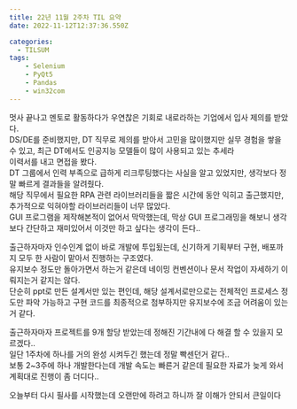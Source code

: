 ```yaml
---
title: 22년 11월 2주차 TIL 요약
date: 2022-11-12T12:37:36.550Z

categories:
  - TILSUM
tags:
    - Selenium
    - PyQt5
    - Pandas
    - win32com
---
```


멋사 끝나고 멘토로 활동하다가 우연찮은 기회로 내로라하는 기업에서 입사 제의를 받았다.  
DS/DE를 준비했지만, DT 직무로 제의를 받아서 고민을 많이했지만 실무 경험을 쌓을 수 있고, 최근 DT에서도 인공지능 모델들이 많이 사용되고 있는 추세라  
이력서를 내고 면접을 봤다.  
DT 그룹에서 인력 부족으로 급하게 리크루팅했다는 사실을 알고 있었지만, 생각보다 정말 빠르게 결과들을 알려줬다.  
해당 직무에서 필요한 RPA 관련 라이브러리들을 짧은 시간에 동안 익히고 출근했지만, 추가적으로 익혀야할 라이브러리들이 너무 많았다.  
GUI 프로그램을 제작해본적이 없어서 막막했는데, 막상  GUI 프로그래밍을 해보니 생각보다 간단하고 재미있어서 이것만 하고 싶다는 생각이 든다..  

출근하자마자 인수인계 없이 바로 개발에 투입됬는데, 신기하게 기획부터 구현, 배포까지 모두 한 사람이 맡아서 진행하는 구조였다.  
유지보수 정도만 돌아가면서 하는거 같은데 네이밍 컨벤션이나 문서 작업이 자세하기 이뤄지는거 같지는 않다.  
단순히 ppt로 만든 설계서만 있는 편인데, 해당 설계서로만으로는 전체적인 프로세스 정도만 파악 가능하고 구현 코드를 최종적으로 첨부하지만 유지보수에 조금 어려움이 있는거 같다.  


출근하자마자 프로젝트를 9개 할당 받았는데 정해진 기간내에 다 해결 할 수 있을지 모르겠다..  
일단 1주차에 하나를 거의 완성 시켜두긴 했는데 정말 빡센던거 같다..  
보통 2~3주에 하나 개발한다는데 개발 속도는 빠른거 같은데 필요한 자료가 늦게 와서 계획대로 진행이 좀 더디다..  

오늘부터 다시 필사를 시작했는데 오랜만에 하려고 하니까 잘 이해가 안되서 큰일이다